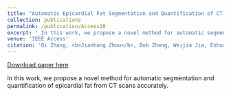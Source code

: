 ```yaml
---
title: "Automatic Epicardial Fat Segmentation and Quantification of CT Scans Using Dual U-Nets With a Morphological Processing Layer"
collection: publications
permalink: /publication/Access20
excerpt: ' In this work, we propose a novel method for automatic segmentation and quantification of epicardial fat from CT scans accurately.'
venue: 'IEEE Access'
citation: 'Qi Zhang, <b>Jianhang Zhou</b>, Bob Zhang, Weijia Jia, Enhua Wu (2020). &quot;Automatic Epicardial Fat Segmentation and Quantification of CT Scans Using Dual U-Nets With a Morphological Processing Layer.&quot; <i>IEEE Access</i>, 8, 128032-128041.'
---
```


[Download paper here](https://ieeexplore.ieee.org/iel7/6287639/8948470/09137693.pdf)

In this work, we propose a novel method for automatic segmentation and quantification of epicardial fat from CT scans accurately.
